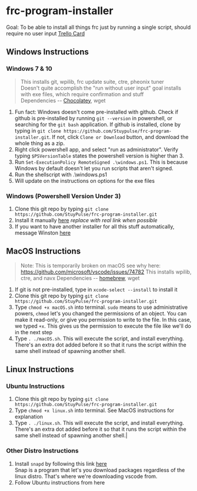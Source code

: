 # frc-program-installer

Goal: To be able to install all things frc just by running a single script, should require no user input
[Trello Card](https://trello.com/c/xRbghY4X/196-develop-script-that-installs-all-things-frc)

## Windows Instructions

### Windows 7 & 10  
> This installs git, wpilib, frc update suite, ctre, pheonix tuner  
Doesn't quite accomplish the "run without user input" goal installs with exe files, which require confirmation and stuff  
Dependencies -- [Chocolatey](https://chocolatey.org/), wget

1. Fun fact: Windows doesn't come pre-installed with github. Check if github is pre-installed by running
`git --version` in powershell, or searching for the `git bash` application. If github is installed, clone by
typing in `git clone https://github.com/Stuypulse/frc-program-installer.git`. If not, click `Clone or Download`
button, and download the whole thing as a zip.
1. Right click powershell app, and select "run as administrator". 
Verify typing `$PSVersionTable` states the powershell version is higher than 3.
2. Run `Set-ExecutionPolicy RemoteSigned .\windows.ps1`. 
This is because Windows by default doesn't let you run scripts that aren't signed.
3. Run the shellscript with .\windows.ps1
4. Will update on the instructions on options for the exe files

### Windows (Powershell Version Under 3)

1. Clone this git repo by typing `git clone https://github.com/StuyPulse/frc-program-installer.git`
1. Install it manually [here](https://classroom.google.com/h) *replace with real link when possible*
2. If you want to have another installer for all this stuff automatically, message Winston 
<a href='http://tinyurl.com/2g9mqh'>here</a>

## MacOS Instructions
> Note: This is temporarily broken on macOS see why here: https://github.com/microsoft/vscode/issues/74782
This installs wpilib, ctre, and navx
Dependencies -- [homebrew](https://brew.sh/), wget

1. If git is not pre-installed, type in `xcode-select --install` to install it
1. Clone this git repo by typing `git clone https://github.com/StuyPulse/frc-program-installer.git`
1. Type `chmod +x macOS.sh` into terminal. `sudo` means to use administrative powers, `chmod` let's you changed the permissions of an object. You can make it read-only, or give you permission to write to the file. In this case, we typed `+x`. This gives us the permission to execute the file like we'll do in the next step
2. Type `. ./macOS.sh`. This will execute the script, and install everything. There's an extra dot added before it so that it runs the script within the same shell instead of spawning another shell.

## Linux Instructions

### Ubuntu Instructions
1. Clone this git repo by typing `git clone https://github.com/StuyPulse/frc-program-installer.git`
1. Type `chmod +x linux.sh` into terminal. See MacOS instructions for explanation
2. Type `. ./linux.sh`. This will execute the script, and install everything. There's an extra dot added before it so that it runs the script within the same shell instead of spawning another shell.|

### Other Distro Instructions
1. Install `snapd` by following this link [here](https://snapcraft.io/docs/installing-snapd)  
Snap is a program that let's you download packages regardless of the linux distro. That's where we're downloading vscode from.
2. Follow Ubuntu instructions from here
